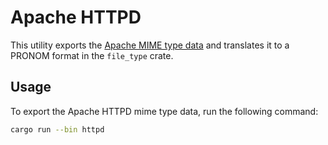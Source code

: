# Apache HTTPD 

This utility exports the [Apache MIME type data](https://github.com/apache/httpd/blob/trunk/docs/conf/mime.types) and
translates it to a PRONOM format in the `file_type` crate.

## Usage

To export the Apache HTTPD mime type data, run the following command:

```sh
cargo run --bin httpd
```
